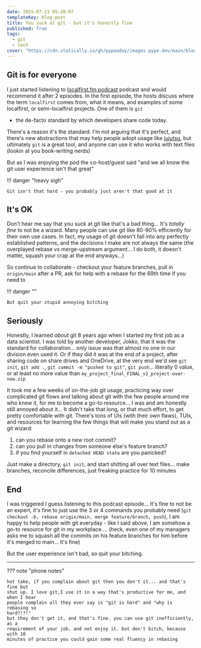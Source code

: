 ```yaml
---
date: 2025-07-21 05:20:07
templateKey: blog-post
title: You suck at git - but it's honestly fine
published: True
tags:
  - git
  - tech
cover: "https://cdn.statically.io/gh/pypeaday/images.pype.dev/main/blog-media/20250721135446_dc7a2ee4.png"
---
```


## Git is for everyone

I just started listening to [localfirst.fm podcast](https://www.localfirst.fm/)
podcast and would recommend it after 2 episodes. In the first episode, the
hosts discuss where the term `localfirst` comes from, what it means, and
examples of some localfirst, or semi-localfirst projects. One of them is `git`

- the de-facto standard by which developers share code today.

There's a reason it's the standard. I'm not arguing that it's perfect, and
there's new abstractions that may help people adopt usage like
[jujutsu](https://github.com/jj-vcs/jj), but ultimately `git` is a great tool,
and anyone can use it who works with text files (lookin at you book-writing
nerds)

But as I was enjoying the pod the co-host/guest said "and we all know the git user
experience isn't that great"

!!! danger "heavy sigh"

    Git isn't that hard - you probably just aren't that good at it

## It's OK

Don't hear me say that you suck at git like that's a bad thing... It's _totally
fine_ to not be a wizard. Many people can use git like 80-90% efficiently for
their own use cases. In fact, my usage of git doesn't fall into any perfectly
established patterns, and the decisions I make are not always the same (the
overplayed rebase vs merge-upstream argument... I do both, it doesn't matter,
squash your crap at the end anyways...)

So continue to collaborate - checkout your feature branches, pull in
`origin/main` after a PR, ask for help with a rebase for the 69th time if you
need to

!!! danger ""

    But quit your stupid annoying bitching

## Seriously

Honestly, I learned _about_ git 8 years ago when I started my first job as a
data scientist. I was told by another developer, Jokko,
that it was the standard for collaboration... only issue was that almost no one
in our division even used it. Or if they did it was at the end of a project,
after sharing code on share drives and OneDrive, at the very end we'd see `git
init`, `git add .`, `git commit -m "pushed to git"`, `git push`... literally 0
value, or at least no more value than
`my_project_final_FINAL_v2_project-over-now.zip`

It took me a few weeks of on-the-job git usage, practicing way over complicated
git flows and talking about git with the few people around me who knew it, for
me to become a go-to resource... I was and am honestly still annoyed about
it... It didn't take that long, or that much effort, to get pretty comfortable
with git. There's tons of UIs (with their own flaws), TUIs, and resources for
learning the few things that will make you stand out as a git wizard:

1. can you rebase onto a new root commit?
2. can you pull in changes from someone else's feature branch?
3. if you find yourself in `detached HEAD state` are you panicked?

Just make a directory, `git init`, and start shitting all over text files...
make branches, reconcile differences, just freaking practice for 10 minutes

## End

I was triggered I guess listening to this podcast episode... It's fine to not
be an expert, it's fine to just use the 3 or 4 commands you probably need (`git
checkout -b, rebase origin/main, merge feature/branch, push`), I am happy to
help people with git everyday - like I said above, I am somehow a go-to
resource for git in my workplace.... (heck, even one of my managers asks me to
squash all the commits on his feature branches for him before it's merged to
main... it's fine)

But the user experience isn't bad, so quit your bitching.

---

??? note "phone notes"

    hot take, if you complain about git then you don't it... and that's fine but
    shut up. I love git,I use it in a way that's productive for me, and when I hear
    people complain all they ever say is "git is hard" and "why is rebasing so
    hard?!?!"
    but they don't get it, and that's fine. you can use git inefficiently, as a
    requirement of your job, and not enjoy it. but don't bitch, because with 10
    minutes of practice you could gain some real fluency in rebasing
